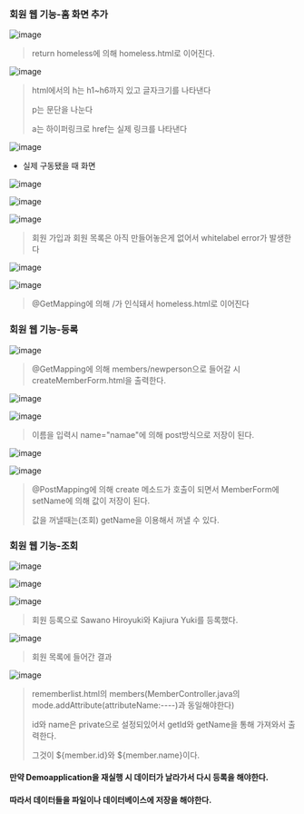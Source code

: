 ### 회원 웹 기능-홈 화면 추가

![image](https://user-images.githubusercontent.com/114403546/199031903-c1b5cf09-452a-4564-ae16-3ca805fca778.png)

>return homeless에 의해 homeless.html로 이어진다.

![image](https://user-images.githubusercontent.com/114403546/199032216-5efe9b6e-ff29-4b58-a8a8-fae566b4e099.png)

>html에서의 h는 h1~h6까지 있고 글자크기를 나타낸다
>
>p는 문단을 나눈다
>
>a는 하이퍼링크로 href는 실제 링크를 나타낸다 

![image](https://user-images.githubusercontent.com/114403546/199033788-f57615b6-4aa0-4bd7-9e49-359f1146cc9f.png)

- 실제 구동됐을 때 화면

![image](https://user-images.githubusercontent.com/114403546/199034295-f054cafb-7211-467f-9ee9-696c4e23caa1.png)

![image](https://user-images.githubusercontent.com/114403546/199034345-b033ef10-25f8-4b4e-8c4a-3e084cb64edb.png)

![image](https://user-images.githubusercontent.com/114403546/199034357-612207ce-90fd-4a6f-a040-f21c55c7dcfe.png)

>회원 가입과 회원 목록은 아직 만들어놓은게 없어서 whitelabel error가 발생한다

![image](https://user-images.githubusercontent.com/114403546/199033970-0e520216-ca06-4aec-b77e-ba8a80fc1c3c.png)

![image](https://user-images.githubusercontent.com/114403546/199034677-e684769a-cdaf-41d6-9275-be693101dd26.png)

> @GetMapping에 의해 /가 인식돼서 homeless.html로 이어진다

### 회원 웹 기능-등록

![image](https://user-images.githubusercontent.com/114403546/199131566-415b9a55-011e-4a4f-998d-ec09efde237f.png)

> @GetMapping에 의해 members/newperson으로 들어갈 시 createMemberForm.html을 출력한다.

![image](https://user-images.githubusercontent.com/114403546/199132586-818c9549-ad0b-43d3-b4fc-2dfb9105f7a9.png)

![image](https://user-images.githubusercontent.com/114403546/199131780-4fec6bc6-ae81-4dfd-bfbc-e905343f59da.png)

> 이름을 입력시 name="namae"에 의해 post방식으로 저장이 된다.

![image](https://user-images.githubusercontent.com/114403546/199132953-cadd496e-9f18-48d3-a7d6-331b2ad40fb9.png)

![image](https://user-images.githubusercontent.com/114403546/199133174-b28a89c5-5ccc-4e5f-ac37-e4fde99110e0.png)

> @PostMapping에 의해 create 메소드가 호출이 되면서 MemberForm에 setName에 의해 값이 저장이 된다.
> 
> 값을 꺼낼때는(조회) getName을 이용해서 꺼낼 수 있다.

### 회원 웹 기능-조회

![image](https://user-images.githubusercontent.com/114403546/199260372-df4b4a08-9590-4dd4-8684-ec91b7344c9d.png)

![image](https://user-images.githubusercontent.com/114403546/199260489-a8f64a3f-eb1c-4b84-b350-7a23412a516f.png)

![image](https://user-images.githubusercontent.com/114403546/199260571-8f5aa447-1b3f-4d47-8f3b-48d3821f98ab.png)

>회원 등록으로 Sawano Hiroyuki와 Kajiura Yuki를 등록했다.

![image](https://user-images.githubusercontent.com/114403546/199260709-0339bd34-8685-41a0-9248-71b3396e555c.png)

>회원 목록에 들어간 결과

![image](https://user-images.githubusercontent.com/114403546/199261590-d1ed0a49-1453-453c-a4b6-58b3d0aca945.png)

>rememberlist.html의 members(MemberController.java의 mode.addAttribute(attributeName:----)과 동일해야한다)
>
>id와 name은 private으로 설정되있어서 getId와 getName을 통해 가져와서 출력한다.
>
>그것이 ${member.id}와 ${member.name}이다.

#### 만약 Demoapplication을 재실행 시 데이터가 날라가서 다시 등록을 해야한다.

#### 따라서 데이터들을 파일이나 데이터베이스에 저장을 해야한다.
